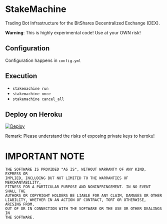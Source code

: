 # StakeMachine

Trading Bot Infrastructure for the BitShares Decentralized Exchange
(DEX).

**Warning**: This is highly experimental code! Use at your OWN risk!

## Configuration

Configuration happens in `config.yml`

## Execution

* `stakemachine run`
* `stakemachine once`
* `stakemachine cancel_all`

## Deploy on Heroku

[![Deploy](https://www.herokucdn.com/deploy/button.svg)](https://heroku.com/deploy)

Remark: Please understand the risks of exposing private keys to heroku!

# IMPORTANT NOTE

    THE SOFTWARE IS PROVIDED "AS IS", WITHOUT WARRANTY OF ANY KIND, EXPRESS OR
    IMPLIED, INCLUDING BUT NOT LIMITED TO THE WARRANTIES OF MERCHANTABILITY,
    FITNESS FOR A PARTICULAR PURPOSE AND NONINFRINGEMENT. IN NO EVENT SHALL THE
    AUTHORS OR COPYRIGHT HOLDERS BE LIABLE FOR ANY CLAIM, DAMAGES OR OTHER
    LIABILITY, WHETHER IN AN ACTION OF CONTRACT, TORT OR OTHERWISE, ARISING FROM,
    OUT OF OR IN CONNECTION WITH THE SOFTWARE OR THE USE OR OTHER DEALINGS IN
    THE SOFTWARE.
